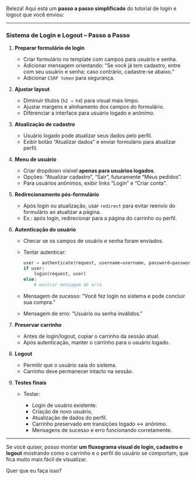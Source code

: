Beleza! Aqui está um **passo a passo simplificado** do tutorial de login e logout que você enviou:

---

### Sistema de Login e Logout – Passo a Passo

1. **Preparar formulário de login**

   * Criar formulário no template com campos para usuário e senha.
   * Adicionar mensagem orientando: “Se você já tem cadastro, entre com seu usuário e senha; caso contrário, cadastre-se abaixo.”
   * Adicionar `CSRF token` para segurança.

2. **Ajustar layout**

   * Diminuir títulos (`h2 → h4`) para visual mais limpo.
   * Ajustar margens e alinhamento dos campos do formulário.
   * Diferenciar a interface para usuário logado e anônimo.

3. **Atualização de cadastro**

   * Usuário logado pode atualizar seus dados pelo perfil.
   * Exibir botão “Atualizar dados” e enviar formulário para atualizar perfil.

4. **Menu de usuário**

   * Criar dropdown visível **apenas para usuários logados**.
   * Opções: “Atualizar cadastro”, “Sair”, futuramente “Meus pedidos”.
   * Para usuários anônimos, exibir links “Login” e “Criar conta”.

5. **Redirecionamento pós-formulário**

   * Após login ou atualização, usar `redirect` para evitar reenvio do formulário ao atualizar a página.
   * Ex.: após login, redirecionar para a página do carrinho ou perfil.

6. **Autenticação do usuário**

   * Checar se os campos de usuário e senha foram enviados.
   * Tentar autenticar:

     ```python
     user = authenticate(request, username=username, password=password)
     if user:
         login(request, user)
     else:
         # mostrar mensagem de erro
     ```
   * Mensagem de sucesso: “Você fez login no sistema e pode concluir sua compra.”
   * Mensagem de erro: “Usuário ou senha inválidos.”

7. **Preservar carrinho**

   * Antes de login/logout, copiar o carrinho da sessão atual.
   * Após autenticação, manter o carrinho para o usuário logado.

8. **Logout**

   * Permitir que o usuário saia do sistema.
   * Carrinho deve permanecer intacto na sessão.

9. **Testes finais**

   * Testar:

     * Login de usuário existente.
     * Criação de novo usuário.
     * Atualização de dados do perfil.
     * Carrinho preservado em transições logado ↔ anônimo.
     * Mensagens de sucesso e erro funcionando corretamente.

---

Se você quiser, posso montar **um fluxograma visual de login, cadastro e logout** mostrando como o carrinho e o perfil do usuário se comportam, que fica muito mais fácil de visualizar.

Quer que eu faça isso?
